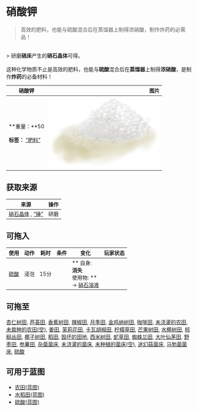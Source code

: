 # 硝酸钾  
> 高效的肥料，也能与硫酸混合后在蒸馏器上制得浓硝酸，制作炸药的必需品！  
<br>  
> 研磨<b>硝床</b>产生的<b>硝石晶体</b>可得。<br><br>这种化学物质不止是高效的肥料，也能与<b>硫酸</b>混合后在<b>蒸馏器</b>上制得<b>浓硝酸</b>，是制作<b>炸药</b>的必备材料！  
  
  硝酸钾  |   图片   
 ----  |  ----:   
 **重量：**50<br><br>**标签：**	[“肥料”](tag_Fertilizer.md)  |  <img decoding="async" src="Sprite/Saltpeter.png" href="a.md" style="max-width:300px;max-height:300px;">   
  
## 获取来源  
来源  |  操作  
----  |  ----  
[硝石晶体](NiterCrystals.md) , [“锤”](tag_Hammer.md)  |  研磨  
## 可拖入  
使用  |  动作  |  耗时  |  条件  |  变化  |  玩家状态  
----  |  ----  |  ----  |  ----  |  ----  |  ----  
[硫酸](LQ_Vitriol.md)  |  浸泡  |  15分  |    |  ** 自身: **<br>消失<br>** 使用物: **<br>→ [硝石溶液](LQ_DissolvedNiter.md)  |    
## 可拖至  
[杏仁树田](CropPlotAlmondTree.md), [芦荟田](CropPlotAloeVera.md), [香蕉树田](CropPlotBananaTree.md), [辣椒田](CropPlotChilies.md), [月季田](CropPlotChinaRose.md), [金鸡纳树田](CropPlotCinchonaTree.md), [咖啡田](CropPlotCoffee.md), [未浇灌的农田](CropPlotDry.md), [未栽种的农田(空)](CropPlotEmpty.md), [姜田](CropPlotGinger.md), [茉莉花田](CropPlotJasmine.md), [卡瓦胡椒田](CropPlotKava.md), [柠檬草田](CropPlotLemonGrass.md), [芒果树田](CropPlotMangoTree.md), [水椰树田](CropPlotNipaPalm.md), [棕榈丛田](CropPlotPalmBush.md), [椰子树田](CropPlotPalmTree.md), [稻田](CropPlotRice.md), [毁坏的田地](CropPlotRuined.md), [西米树田](CropPlotSagoPalm.md), [蛇草田](CropPlotSnakeGrass.md), [蜘蛛兰田](CropPlotSpiderLily.md), [大叶仙茅田](CropPlotWeevilLily.md), [野枣田](CropPlotWildJujube.md), [参薯田](CropPlotYam.md), [杂菌菌床](MushroomBedAssorted.md), [未浇灌的菌床](MushroomBedDry.md), [未种植的菌床(空)](MushroomBedEmpty.md), [迷幻菇菌床](MushroomBedMagic.md), [马勃菌菌床](MushroomBedPuffballs.md), [硫酸](LQ_Vitriol.md)  
## 可用于蓝图  
- [农田(蓝图)](Bp_CropPlot.md)  
- [水稻田(蓝图)](Bp_RicePaddy.md)  
- [硫酸(蓝图)](Bp_Vitriol.md)  
  
  
